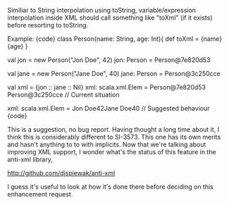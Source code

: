 Similiar to String interpolation using toString, variable/expression interpolation inside XML should call something like "toXml" (if it exists) before resorting to toString.

Example:
{code}
class Person(name: String, age: Int){
  def toXml = <person><name>{name}</name><age>{age}</age></person>
}

val jon = new Person("Jon Doe", 42)
jon: Person = Person@7e820d53

val jane = new Person("Jane Doe", 40)
jane: Person = Person@3c250cce

val xml = <persons>{jon :: jane :: Nil}</persons>
xml: scala.xml.Elem = <persons>Person@7e820d53 Person@3c250cce</persons> // Current situation

xml: scala.xml.Elem = <persons><person><name>Jon Doe</name><age>42</age></person><person><name>Jane Doe</name><age>40</age></person></persons> // Suggested behaviour
{code}

This is a suggestion, no bug report.
Having thought a long time about it, I think this is considerably different to SI-3573. This one has its own merits and hasn't anything to to with implicits.
Now that we're talking about improving XML support, I wonder what's the status of this feature in the anti-xml library, 

http://github.com/djspiewak/anti-xml 

I guess it's useful to look at how it's done there before deciding on this enhancement request. 

